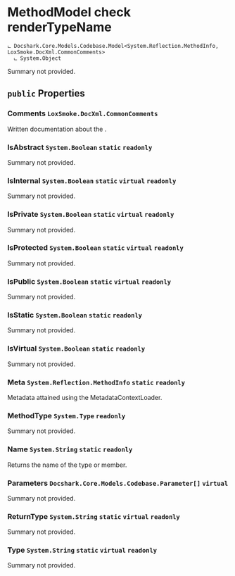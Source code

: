 # MethodModel check renderTypeName

```
ட Docshark.Core.Models.Codebase.Model<System.Reflection.MethodInfo, LoxSmoke.DocXml.CommonComments>
  ட System.Object
```

Summary not provided.

## `public` Properties

### Comments <code title="comments here">LoxSmoke.DocXml.CommonComments</code>

Written documentation about the <see cref="P:Docshark.Core.Models.Codebase.Model`2.Meta" />.

### IsAbstract <code title="comments here">System.Boolean</code> `static` `readonly`

Summary not provided.

### IsInternal <code title="comments here">System.Boolean</code> `static` `virtual` `readonly`

Summary not provided.

### IsPrivate <code title="comments here">System.Boolean</code> `static` `virtual` `readonly`

Summary not provided.

### IsProtected <code title="comments here">System.Boolean</code> `static` `virtual` `readonly`

Summary not provided.

### IsPublic <code title="comments here">System.Boolean</code> `static` `virtual` `readonly`

Summary not provided.

### IsStatic <code title="comments here">System.Boolean</code> `static` `readonly`

Summary not provided.

### IsVirtual <code title="comments here">System.Boolean</code> `static` `readonly`

Summary not provided.

### Meta <code title="comments here">System.Reflection.MethodInfo</code> `static` `readonly`

Metadata attained using the MetadataContextLoader.

### MethodType <code title="comments here">System.Type</code> `readonly`

Summary not provided.

### Name <code title="comments here">System.String</code> `static` `readonly`

Returns the name of the type or member.

### Parameters <code title="comments here">Docshark.Core.Models.Codebase.Parameter[]</code> `virtual`

Summary not provided.

### ReturnType <code title="comments here">System.String</code> `static` `virtual` `readonly`

Summary not provided.

### Type <code title="comments here">System.String</code> `static` `virtual` `readonly`

Summary not provided.

